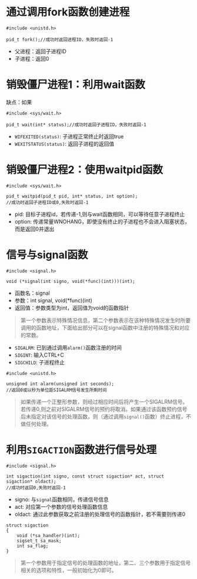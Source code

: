 # 通过调用fork函数创建进程
```
#include <unistd.h>

pid_t fork();//成功时返回进程ID，失败时返回-1
```
- 父进程：返回子进程ID <br>
- 子进程：返回0

# 销毁僵尸进程1：利用wait函数
缺点：如果
```
#include <sys/wait.h>

pid_t wait(int* status);//成功时返回子进程ID，失败时返回-1
```
- `WIFEXITED(status)`: 子进程正常终止时返回true <br>
- `WEXITSTATUS(status)`: 返回子进程的返回值

# 销毁僵尸进程2：使用waitpid函数
```
#include <sys/wait.h>

pid_t waitpid(pid_t pid, int* status, int option);
//成功时返回子进程ID或0,失败时返回-1
```
- pid: 目标子进程id，若传递-1,则与wait函数相同，可以等待任意子进程终止 <br>
- option: 传递常量WNOHANG，即使没有终止的子进程也不会进入阻塞状态，而是返回0并退出

# 信号与signal函数
```
#include <signal.h>

void (*signal(int signo, void(*func)(int)))(int);
```
- 函数名：signal <br>
- 参数：int signal, void(*func)(int) <br>
- 返回值：参数类型为int，返回值为void的函数指针 <br>

> 第一个参数表示特殊情况信息，第二个参数表示在该种特殊情况发生时所要调用的函数地址，下面给出部分可以在signal函数中注册的特殊情况和对应的常数。<br>

- `SIGALRM`:  已到通过调用`alarm()`函数注册的时间 
- `SIGINT`:   输入CTRL+C 
- `SIGCHILD`: 子进程终止 

```
#include <unistd.h>

unsigned int alarm(unsigned int seconds);
//返回0或以秒为单位距SIGALRM信号发生所剩时间
```
> 如果传递一个正整形参数，则经过相应时间后将产生一个SIGALRM信号。若传递0,则之前对SIGALRM信号的预约将取消。如果通过该函数预约信号后未指定对该信号的处理函数，则（通过调用`signal()`函数）终止进程，不做任何处理。 <br>

# 利用`SIGACTION`函数进行信号处理
```
#include <signal.h>

int sigaction(int signo, const struct sigaction* act, struct sigaction* oldact);
//成功时返回0,失败时返回-1
```

- signo:  与`signal`函数相同，传递信号信息
- act:    对应第一个参数的信号处理函数信息
- oldact: 通过此参数获取之前注册的处理信号的函数指针，若不需要则传递0

```
struct sigaction
{
    void (*sa_handler)(int);
    sigset_t sa_mask;
    int sa_flag;
}
```
> 第一个参数用于指定信号的处理函数的地址，第二、三个参数用于指定信号相关的选项和特性，一般初始化为0即可。
